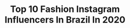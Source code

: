 ---
title: Top 10 Fashion Instagram Influencers In Brazil In 2020
description: >-
  Find top fashion Instagram influencers in Brazil in 2020. Most popular hashtags: #tbt #carnaval #quarentena #selfie.
platform: Instagram
profiles:
  - username: "luanauyara"
    fullname: >-
      𝐋𝐔𝐀𝐍𝐀 𝐔𝐘𝐀𝐑𝐀
    location: "Brazil"
    followers: 6276
    engagement: 1403
    commentsToLikes: 0.192291
    id: ck8t8v7pklyiu0j781lpx9kre
    verified: false
    hashtags: "#carnaval"
  - username: "yasminlsilva"
    fullname: >-
      YASMIN SILVA
    location: "Brazil"
    followers: 56080
    engagement: 882
    commentsToLikes: 0.272536
    id: ck6u8dc5sqwsj0j714efl18hg
    verified: false
    hashtags: "#tudosobcontrole, #filmesonline, #rel, #bbb20"
  - username: "jamillerafic"
    fullname: >-
      Jamille Rafic
    location: "Brazil"
    followers: 16564
    engagement: 873
    commentsToLikes: 0.191657
    id: ck0w6esn8881i0i19x2ta5b7t
    verified: false
    hashtags: "#makeuplife, #underratedmua, #makeupaddict, #makeupblogger"
  - username: "tai.antunes"
    fullname: >-
      TAI ANTUNES
    location: "Brazil"
    followers: 18564
    engagement: 978
    commentsToLikes: 0.082832
    id: ck0w2g0uro6ad0i19hjjvnkv1
    verified: false
    hashtags: "#calcajogger, #filmes, #posthaus, #lookposthaus"
  - username: "manzonca"
    fullname: >-
      Amanda Kassardjian
    location: "Brazil"
    followers: 19496
    engagement: 1113
    commentsToLikes: 0.190543
    id: ck0vziqdp9b150i199i07t5he
    verified: false
    hashtags: "#sobrancelhas, #umf, #tbt, #sotrackbloco"
  - username: "mariscarsi"
    fullname: >-
      MARINA SCARSI ✨
    location: "Brazil"
    followers: 3143
    engagement: 2365
    commentsToLikes: 0.472273
    id: ck8t287qtyhzd0j78vjq8lglu
    verified: false
    hashtags: ""
  - username: "todiih"
    fullname: >-
      F e l i p e   L o u r e n ç o
    location: "Brazil"
    followers: 8971
    engagement: 1324
    commentsToLikes: 0.105877
    id: ck6uguwvz5b8e0j71u6d8okb2
    verified: false
    hashtags: "#tbt, #forabolsonaro, #forabozo, #emcasa"
  - username: "lilianefariass_"
    fullname: >-
      Liliane Farias ✨
    location: "Brazil"
    followers: 22244
    engagement: 842
    commentsToLikes: 0.193493
    id: ck14gny8y664q0i196hve8svl
    verified: false
    hashtags: "#tbt, #emcasa, #whiteparty"
  - username: "menezesjhonatas"
    fullname: >-
      Jhonatas Menezes
    location: "Brazil"
    followers: 81374
    engagement: 698
    commentsToLikes: 0.610825
    id: ck137cfznaum90i19nc1i95b6
    verified: false
    hashtags: "#sorteiorolando, #proximosorteio, #tbt, #homemfashion"
  - username: "dapariz"
    fullname: >-
      Dainara Pariz
    location: "Brazil"
    followers: 3251867
    engagement: 575
    commentsToLikes: 0.078174
    id: ck6u0v78uhx7k0j710h8lsfjp
    verified: true
    hashtags: ""
---